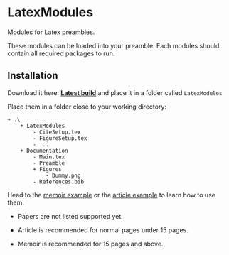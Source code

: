 LatexModules
============

Modules for Latex preambles.

These modules can be loaded into your preamble.
Each modules should contain all required packages to run.

Installation
------------
Download it here: [**Latest build**](https://github.com/Limro/LatexModules/releases/latest) and place it in a folder called ```LatexModules```

Place them in a folder close to your working directory:

```
+ .\
	+ LatexModules
		- CiteSetup.tex
		- FigureSetup.tex
		- ...
	+ Documentation
		- Main.tex
		- Preamble
		+ Figures
			- Dummy.png
		- References.bib
```

Head to the [memoir example](Examples/Memoir) or the [article example](Examples/Article) to learn how to use them.

* Papers are not listed supported yet. 

* Article is recommended for normal pages under 15 pages.

* Memoir is recommended for 15 pages and above.